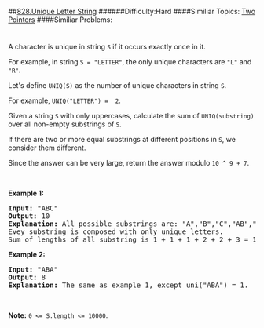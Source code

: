 ##[828.Unique Letter String](https://leetcode.com/problems/unique-letter-string/description/ "828.Unique Letter String")
######Difficulty:Hard
####Similiar Topics:
  [Two Pointers](https://leetcode.com//tag/two-pointers)
####Similiar Problems:

<div class="question-description__3U1T" style="padding-top: 10px;"><div><p>A character is unique in string <code>S</code> if it occurs exactly once in it.</p>

<p>For example, in string <code>S = "LETTER"</code>, the only unique characters are <code>"L"</code> and <code>"R"</code>.</p>

<p>Let's define <code>UNIQ(S)</code> as the number of unique characters in string <code>S</code>.</p>

<p>For example, <code>UNIQ("LETTER") =&#160; 2</code>.</p>

<p>Given a string <code>S</code> with only uppercases, calculate the sum of <code>UNIQ(substring)</code> over all non-empty substrings of <code>S</code>.</p>

<p>If there are two or more equal substrings at different positions in <code>S</code>, we consider them different.</p>

<p>Since the answer can be very large, return&#160;the answer&#160;modulo&#160;<code>10 ^ 9 + 7</code>.</p>

<p>&#160;</p>

<p><strong>Example 1:</strong></p>

<pre><strong>Input: </strong>"ABC"
<strong>Output: </strong>10
<strong>Explanation: </strong>All possible substrings are: "A","B","C","AB","BC" and "ABC".
Evey substring is composed with only unique letters.
Sum of lengths of all substring is 1 + 1 + 1 + 2 + 2 + 3 = 10</pre>

<p><strong>Example 2:</strong></p>

<pre><strong>Input: </strong>"ABA"
<strong>Output: </strong>8
<strong>Explanation: </strong>The same as example 1, except uni("ABA") = 1.
</pre>

<p>&#160;</p>

<p><strong>Note:</strong> <code>0 &lt;= S.length &lt;= 10000</code>.</p>
</div></div><div> </div><div> </div><div> </div><div> </div><div> </div><div> </div><div> </div><div> </div><div> </div><div> </div><div> </div><div> </div><div> </div><div> </div><div> </div><div> </div><div> </div><div> </div><div> </div><div> </div><div> </div><div> </div><div> </div><div> </div><div> </div><div> </div><div> </div><div> </div><div> </div><div> </div><div> </div><div> </div><div> </div><div> </div><div> </div><div> </div><div> </div><div> </div><div> </div><div> </div><div> </div><div> </div><div> </div><div> </div><div> </div><div> </div><div> </div><div> </div><div> </div><div> </div><div> </div><div> </div><div> </div><div> </div><div> </div><div> </div><div> </div><div> </div><div> </div><div> </div><div> </div><div> </div><div> </div><div> </div><div> </div><div> </div><div> </div><div> </div><div> </div><div> </div><div> </div><div> </div><div> </div><div> </div><div> </div><div> </div><div> </div><div> </div><div> </div><div> </div><div> </div><div> </div><div> </div><div> </div><div> </div><div> </div><div> </div><div> </div><div> </div><div> </div><div> </div><div> </div><div> </div><div> </div><div> </div><div> </div><div> </div><div> </div><div> </div><div> </div><div> </div><div> </div><div> </div><div> </div><div> </div><div> </div><div> </div><div> </div><div> </div><div> </div><div> </div><div> </div>